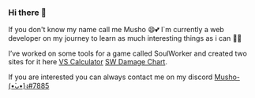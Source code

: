 ### Hi there 👋

If you don't know my name call me Musho 😄💕
I`m currently a web developer on my journey to learn as much interesting things as i can 🤯😲

I’ve worked on some tools for a game called SoulWorker and created two sites for it here [VS Calculator](https://mush-0.github.io/VS-Calc/) [SW Damage Chart](https://mush-0.github.io/sw-dmg-chart/).

If you are interested you can always contact me on my discord [Musho- (•̀ᴗ•́)ง#7885](https://discord.com/users/287203639486054412) 

<!--
**Mush-0/Mush-0** is a ✨ _special_ ✨ repository because its `README.md` (this file) appears on your GitHub profile.

Here are some ideas to get you started:

- 🔭 I’m currently working on ...
- 🌱 I’m currently learning ...
- 👯 I’m looking to collaborate on ...
- 🤔 I’m looking for help with ...
- 💬 Ask me about ...
- 📫 How to reach me: ...
- 😄 Pronouns: ...
- ⚡ Fun fact: ...
-->
